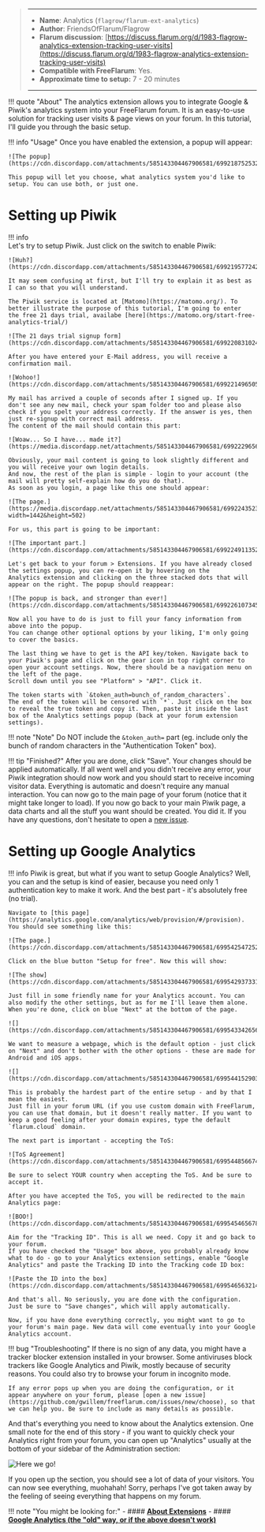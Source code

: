 > ---
> - **Name**: Analytics (`flagrow/flarum-ext-analytics`)
> - **Author**: FriendsOfFlarum/Flagrow
> - **Flarum discussion**: [https://discuss.flarum.org/d/1983-flagrow-analytics-extension-tracking-user-visits](https://discuss.flarum.org/d/1983-flagrow-analytics-extension-tracking-user-visits)
> - **Compatible with FreeFlarum**: Yes.
> - **Approximate time to setup:** 7 - 20 minutes
>
> ---

!!! quote "About"
    The analytics extension allows you to integrate Google & Piwik's analytics system into your FreeFlarum forum.
    It is an easy-to-use solution for tracking user visits & page views on your forum. In this tutorial, I'll guide you through the
    basic setup.

!!! info "Usage"
    Once you have enabled the extension, a popup will appear:

    ![The popup](https://cdn.discordapp.com/attachments/585143304467906581/699218752532643850/unknown.png)

    This popup will let you choose, what analytics system you'd like to setup. You can use both, or just one.

# Setting up Piwik
    
!!! info    
    Let's try to setup Piwik. Just click on the switch to enable Piwik:

    ![Huh?](https://cdn.discordapp.com/attachments/585143304467906581/699219577242124328/unknown.png)

    It may seem confusing at first, but I'll try to explain it as best as I can so that you will understand.

    The Piwik service is located at [Matomo](https://matomo.org/). To better illustrate the purpose of this tutorial, I'm going to enter     the free 21 days trial, availabe [here](https://matomo.org/start-free-analytics-trial/)

    ![The 21 days trial signup form](https://cdn.discordapp.com/attachments/585143304467906581/699220831024447529/unknown.png)

    After you have entered your E-Mail address, you will receive a confirmation mail.

    ![Wohoo!](https://cdn.discordapp.com/attachments/585143304467906581/699221496505040986/unknown.png)

    My mail has arrived a couple of seconds after I signed up. If you don't see any new mail, check your spam folder too and please also    check if you spelt your address correctly. If the answer is yes, then just re-signup with correct mail address.
    The content of the mail should contain this part:

    ![Woaw... So I have... made it?](https://media.discordapp.net/attachments/585143304467906581/699222965686108170/unknown.png)

    Obviously, your mail content is going to look slightly different and you will receive your own login details.
    And now, the rest of the plan is simple - login to your account (the mail will pretty self-explain how do you do that).
    As soon as you login, a page like this one should appear:

    ![The page.](https://media.discordapp.net/attachments/585143304467906581/699224352389857362/unknown.png?width=1442&height=502)

    For us, this part is going to be important:

    ![The important part.](https://cdn.discordapp.com/attachments/585143304467906581/699224911352299530/unknown.png)

    Let's get back to your forum > Extensions. If you have already closed the settings popup, you can re-open it by hovering on the     Analytics extension and clicking on the three stacked dots that will appear on the right. The popup should reappear:

    ![The popup is back, and stronger than ever!](https://cdn.discordapp.com/attachments/585143304467906581/699226107345502258/unknown.png)

    Now all you have to do is just to fill your fancy information from above into the popup.
    You can change other optional options by your liking, I'm only going to cover the basics.

    The last thing we have to get is the API key/token. Navigate back to your Piwik's page and click on the gear icon in top right corner to open your account settings. Now, there should be a navigation menu on the left of the page. 
    Scroll down until you see "Platform" > "API". Click it.

    The token starts with `&token_auth=bunch_of_random_characters`.
    The end of the token will be censored with `*`. Just click on the box to reveal the true token and copy it. Then, paste it inside the last box of the Analytics settings popup (back at your forum extension settings).

!!! note "Note" 
    Do NOT include the `&token_auth=` part (eg. include only the bunch of random characters in the "Authentication Token" box).

!!! tip "Finished?"
    After you are done, click "Save". Your changes should be applied automatically.
    If all went well and you didn't receive any error, your Piwik integration should now work and you should start to receive incoming visitor data.
    Everything is automatic and doesn't require any manual interaction. You can now go to the main page of your forum (notice that it might take longer to load). If you now go back to your main Piwik page, a data charts and all the stuff you want should be created.
    You did it. If you have any questions, don't hesitate to open a [new issue](https://github.com/gwillem/freeflarum.com/issues/new/choose/).

# Setting up Google Analytics

!!! info
    Piwik is great, but what if you want to setup Google Analytics? Well, you can and the setup is kind of easier, because you need only 
    1 authentication key to make it work. And the best part - it's absolutely free (no trial).
    
    Navigate to [this page](https://analytics.google.com/analytics/web/provision/#/provision). You should see something like this:
    
    ![The page.](https://cdn.discordapp.com/attachments/585143304467906581/699542547252379668/unknown.png)
    
    Click on the blue button "Setup for free". Now this will show:
    
    ![The show](https://cdn.discordapp.com/attachments/585143304467906581/699542937331302420/unknown.png)
    
    Just fill in some friendly name for your Analytics account. You can also modify the other settings, but as for me I'll leave them alone.
    When you're done, click on blue "Next" at the bottom of the page.
    
    ![](https://cdn.discordapp.com/attachments/585143304467906581/699543342656258068/unknown.png)
    
    We want to measure a webpage, which is the default option - just click on "Next" and don't bother with the other options - these are made for Android and iOS apps.
    
    ![](https://cdn.discordapp.com/attachments/585143304467906581/699544152903254056/unknown.png)
    
    This is probably the hardest part of the entire setup - and by that I mean the easiest. 
    Just fill in your forum URL (if you use custom domain with FreeFlarum, you can use that domain, but it doesn't really matter. If you want to keep a good feeling after your domain expires, type the default `flarum.cloud` domain.
    
    The next part is important - accepting the ToS:
    
    ![ToS Agreement](https://cdn.discordapp.com/attachments/585143304467906581/699544856674041946/unknown.png)
    
    Be sure to select YOUR country when accepting the ToS. And be sure to accept it.
    
    After you have accepted the ToS, you will be redirected to the main Analytics page:
    
    ![BOO!](https://cdn.discordapp.com/attachments/585143304467906581/699545465678594158/unknown.png)
    
    Aim for the "Tracking ID". This is all we need. Copy it and go back to your forum. 
    If you have checked the "Usage" box above, you probably already know what to do - go to your Analytics extension settings, enable "Google Analytics" and paste the Tracking ID into the Tracking code ID box:
    
    ![Paste the ID into the box](https://cdn.discordapp.com/attachments/585143304467906581/699546563214835742/unknown.png)
    
    And that's all. No seriously, you are done with the configuration. Just be sure to "Save changes", which will apply automatically.
    
    Now, if you have done everything correctly, you might want to go to your forum's main page. New data will come eventually into your Google Analytics account.
    
!!! bug "Troubleshooting"
    If there is no sign of any data, you might have a tracker blocker extension installed in your browser. Some antiviruses block trackers like Google Analytics and Piwik, mostly because of security reasons.
    You could also try to browse your forum in incognito mode.
    
    If any error pops up when you are doing the configuration, or it appear anywhere on your forum, please [open a new issue](https://github.com/gwillem/freeflarum.com/issues/new/choose), so that we can help you. Be sure to include as many details as possible.
    
And that's everything you need to know about the Analytics extension. One small note for the end of this story - if you want to quickly check your Analytics right from your forum, you can open up "Analytics" usually at the bottom of your sidebar of the Administration section:

![Here we go!](https://cdn.discordapp.com/attachments/585143304467906581/699548329813475358/unknown.png)

If you open up the section, you should see a lot of data of your visitors. You can now see everything, muohahah!
Sorry, perhaps I've got taken away by the feeling of seeing everything that happens on my forum. 

!!! note "You might be looking for:"
    - #### **[About Extensions](https://www.freeflarum.com/docs/howto/extensions/About-Extensions/)**
    - #### **[Google Analytics (the "old" way, or if the above doesn't work)](https://www.freeflarum.com/docs/howto/google-analytics/)**
